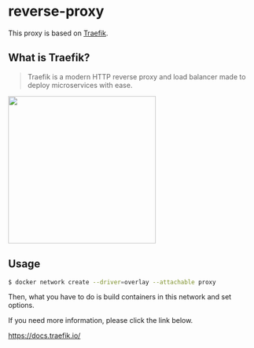 # reverse-proxy

This proxy is based on [Traefik](https://github.com/containous/traefik).

## What is Traefik?

> Traefik is a modern HTTP reverse proxy and load balancer made to deploy microservices with ease.

<img src="https://user-images.githubusercontent.com/41065217/69004196-7ef25380-0952-11ea-84f6-e70c42c51dfe.png" width="300">

## Usage

```sh
$ docker network create --driver=overlay --attachable proxy
```

Then, what you have to do is build containers in this network and set options.

If you need more information, please click the link below. 

https://docs.traefik.io/
